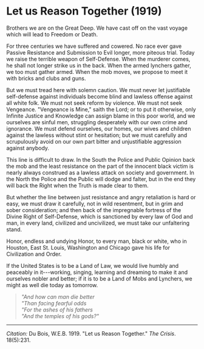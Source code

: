 <!--
title:   Let us Reason Together
author:  Du Bois, W.E.B.
journal: The Crisis
year:    1919
volume:  18
issue:   5
pages:   231
-->
# Let us Reason Together (1919)

Brothers we are on the Great Deep. We have cast off on the vast voyage which will lead to Freedom or Death.

For three centuries we have suffered and cowered. No race ever gave Passive Resistance and Submission to Evil longer, more piteous trial. Today we raise the terrible weapon of Self-Defense. When the murderer comes, he shall not longer strike us in the back. When the armed lynchers gather, we too must gather armed. When the mob moves, we propose to meet it with bricks and clubs and guns.

But we must tread here with solemn caution. We must never let justifiable self-defense against individuals become blind and lawless offense against all white folk. We must not seek reform by violence. We must not seek Vengeance. "Vengeance is Mine," saith the Lord; or to put it otherwise, only Infinite Justice and Knowledge can assign blame in this poor world, and we ourselves are sinful men, struggling desperately with our own crime and ignorance. We must defend ourselves, our homes, our wives and children against the lawless without stint or hesitation; but we must carefully and scrupulously avoid on our own part bitter and unjustifiable aggression against anybody.

This line is difficult to draw. In the South the Police and Public Opinion back the mob and the least resistance on the part of the innocent black victim is nearly always construed as  a lawless attack on society and government. In the North the Police and the Public will dodge and falter, but in the end they will back the Right when the Truth is made clear to them.

But whether the line between just resistance and angry retaliation is hard or easy, we must draw it carefully, not in wild resentment, but in grim and sober consideration; and then back of the impregnable fortress of the Divine Right of Self-Defense, which is sanctioned by every law of God and man, in every land, civilized and uncivilized, we must take our unfaltering stand.

Honor, endless and undying Honor, to every man, black or white, who in Houston, East St. Louis, Washington and Chicago gave his life for Civilization and Order.

If the United States is to be a Land of Law, we would live humbly and peaceably in it---working, singing, learning and dreaming to make it and ourselves nobler and better; if it is to be a Land of Mobs and Lynchers, we might as well die today as tomorrow.

> *"And how can man die better*  
> *"Than facing fearful odds*  
> *"For the ashes of his fathers*  
> *"And the temples of his gods?"*

______________
*Citation:* Du Bois, W.E.B. 1919. "Let us Reason Together." *The Crisis*. 18(5):231.